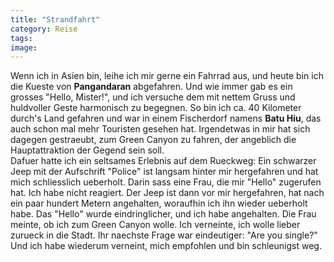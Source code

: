 ```yaml
---
title: "Strandfahrt"
category: Reise
tags: 
image: 
---
```


Wenn ich in Asien bin, leihe ich mir gerne ein Fahrrad aus, und heute bin ich die Kueste von **Pangandaran** abgefahren. Und wie immer gab es ein grosses "Hello, Mister!", und ich versuche dem mit nettem Gruss und huldvoller Geste harmonisch zu begegnen. So bin ich ca. 40 Kilometer durch's Land gefahren und war in einem Fischerdorf namens **Batu Hiu**, das auch schon mal mehr Touristen gesehen hat. Irgendetwas in mir hat sich dagegen gestraeubt, zum Green Canyon zu fahren, der angeblich die Hauptattraktion der Gegend sein soll.  
Dafuer hatte ich ein seltsames Erlebnis auf dem Rueckweg: Ein schwarzer Jeep mit der Aufschrift "Police" ist langsam hinter mir hergefahren und hat mich schliesslich ueberholt. Darin sass eine Frau, die mir "Hello" zugerufen hat. Ich habe nicht reagiert. Der Jeep ist dann vor mir hergefahren, hat nach ein paar hundert Metern angehalten, woraufhin ich ihn wieder ueberholt habe. Das "Hello" wurde eindringlicher, und ich habe angehalten. Die Frau meinte, ob ich zum Green Canyon wolle. Ich verneinte, ich wolle lieber zurueck in die Stadt. Ihr naechste Frage war eindeutiger: "Are you single?" Und ich habe wiederum verneint, mich empfohlen und bin schleunigst weg.